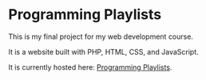 <h1> Programming Playlists </h1

This is my final project for my web development course. 

It is a website built with PHP, HTML, CSS, and JavaScript.

It is currently hosted here: [Programming Playlists](https://programmingplaylists.herokuapp.com/).
